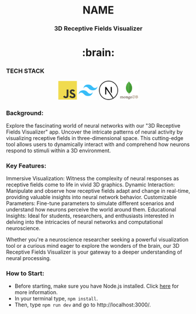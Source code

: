 <h1 align="center">NAME</h1>
<h3 align="center">3D Receptive Fields Visualizer</h3>
<h1 align="center">:brain:</h1>

### TECH STACK
<p align="center">
<img src="https://github.com/devicons/devicon/blob/master/icons/javascript/javascript-original.svg" title="Javascript" alt="Javascript" width="52" height="52"/>
<img src="https://github.com/devicons/devicon/blob/master/icons/tailwindcss/tailwindcss-plain.svg" title="Tailwind" alt="Tailwind" width="52" height="52"/>
<img src="https://github.com/devicons/devicon/blob/master/icons/nextjs/nextjs-line.svg" title="NextJS" alt="NextJS" width="52" height="52"/>
<img src="https://github.com/devicons/devicon/blob/master/icons/mongodb/mongodb-original-wordmark.svg" title="Mongodb" alt="Mongodb" width="52" height="52"/>
</p>


### Background:
Explore the fascinating world of neural networks with our "3D Receptive Fields Visualizer" app. Uncover the intricate patterns of neural activity by visualizing receptive fields in three-dimensional space. This cutting-edge tool allows users to dynamically interact with and comprehend how neurons respond to stimuli within a 3D environment.

### Key Features:

Immersive Visualization: Witness the complexity of neural responses as receptive fields come to life in vivid 3D graphics.
Dynamic Interaction: Manipulate and observe how receptive fields adapt and change in real-time, providing valuable insights into neural network behavior.
Customizable Parameters: Fine-tune parameters to simulate different scenarios and understand how neurons perceive the world around them.
Educational Insights: Ideal for students, researchers, and enthusiasts interested in delving into the intricacies of neural networks and computational neuroscience.

Whether you're a neuroscience researcher seeking a powerful visualization tool or a curious mind eager to explore the wonders of the brain, our 3D Receptive Fields Visualizer is your gateway to a deeper understanding of neural processing.

### How to Start:
- Before starting, make sure you have Node.js installed. Click [here](https://nextjs.org/docs/getting-started/installation) for more information.
- In your terminal type, `npm install`.
- Then, type `npm run dev` and go to http://localhost:3000/.

